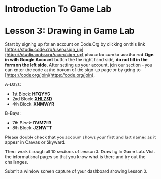 # Introduction To Game Lab

# Lesson 3: Drawing in Game Lab

Start by signing up for an account on Code.Org by clicking on this link [https://studio.code.org/users/sign_up](https://studio.code.org/users/sign_up) please be sure to use the red **Sign in with Google Account** button the the right hand side, **do not fill in the form on the left side.** After setting up your account, join our section - you can enter the code at the bottom of the sign-up page or by going to [https://code.org/join](https://code.org/join).

A-Days:
* 1st Block: **HFQYYG**
* 2nd Block: [**XHLZSD**](https://code.org/join/XHLZSD)
* 4th Block: **XNMWYR**

B-Bays:
* 7th Block: **DVMZLR**
* 8th Block: **JZNWTT**

Please double check that you account shows your first and last names as it appear in Canvas or Skyward.

Then, work through all 10 sections of Lesson 3: Drawing in Game Lab. Visit the informational pages so that you know what is there and try out the challenges.

Submit a window screen capture of your dashboard showing Lesson 3.
